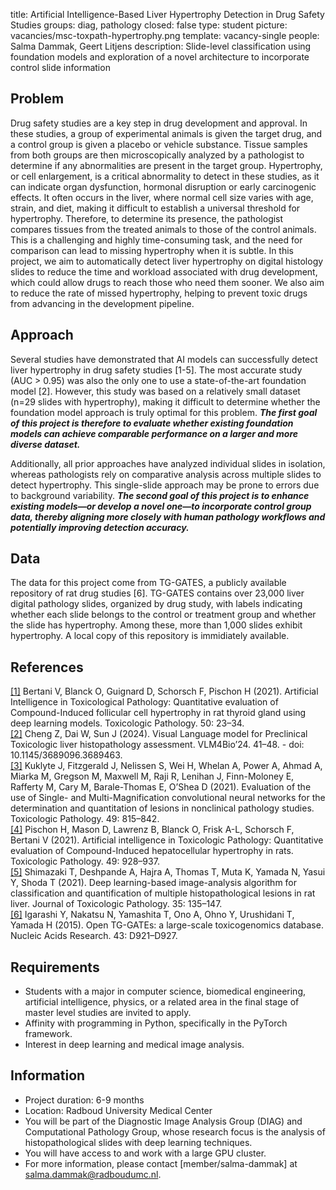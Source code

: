 title: Artificial Intelligence-Based Liver Hypertrophy Detection in Drug Safety Studies
groups: diag, pathology
closed: false
type: student 
picture: vacancies/msc-toxpath-hypertrophy.png
template: vacancy-single
people: Salma Dammak, Geert Litjens
description: Slide-level classification using foundation models and exploration of a novel architecture to incorporate control slide information

## Problem 

Drug safety studies are a key step in drug development and approval.
In these studies, a group of experimental animals is given the target drug, and a control group is given a placebo or vehicle substance. 
Tissue samples from both groups are then microscopically analyzed by a pathologist to determine if any abnormalities are present in the target group. 
Hypertrophy, or cell enlargement, is a critical abnormality to detect in these studies, as it can indicate organ dysfunction, hormonal disruption or early carcinogenic effects. 
It often occurs in the liver, where normal cell size varies with age, strain, and diet, making it difficult to establish a universal threshold for hypertrophy. 
Therefore, to determine its presence, the pathologist compares tissues from the treated animals to those of the control animals. 
This is a challenging and highly time-consuming task, and the need for comparison can lead to missing hypertrophy when it is subtle. 
In this project, we aim to automatically detect liver hypertrophy on digital histology slides to reduce the time and workload associated with drug development, which could allow drugs to reach those who need them sooner. 
We also aim to reduce the rate of missed hypertrophy, helping to prevent toxic drugs from advancing in the development pipeline.

## Approach

Several studies have demonstrated that AI models can successfully detect liver hypertrophy in drug safety studies [1-5]. 
The most accurate study (AUC > 0.95) was also the only one to use a state-of-the-art foundation model [2]. 
However, this study was based on a relatively small dataset (n=29 slides with hypertrophy), making it difficult to determine whether the foundation model approach is truly optimal for this problem. 
***The first goal of this project is therefore to evaluate whether existing foundation models can achieve comparable performance on a larger and more diverse dataset.***

Additionally, all prior approaches have analyzed individual slides in isolation, whereas pathologists rely on comparative analysis across multiple slides to detect hypertrophy. 
This single-slide approach may be prone to errors due to background variability. 
***The second goal of this project is to enhance existing models—or develop a novel one—to incorporate control group data, thereby aligning more closely with human pathology workflows and potentially improving detection accuracy.***

## Data 

The data for this project come from TG-GATES, a publicly available repository of rat drug studies [6]. 
TG-GATES contains over 23,000 liver digital pathology slides, organized by drug study, with labels indicating whether each slide belongs to the control or treatment group and whether the slide has hypertrophy. 
Among these, more than 1,000 slides exhibit hypertrophy.
A local copy of this repository is immidiately available.

## References

[[1]](https://journals.sagepub.com/doi/10.1177/01926233211052010) Bertani V, Blanck O, Guignard D, Schorsch F, Pischon H (2021). Artificial Intelligence in Toxicological Pathology: Quantitative evaluation of Compound-Induced follicular cell hypertrophy in rat thyroid gland using deep learning models. Toxicologic Pathology. 50: 23–34.  
[[2]](https://dl.acm.org/doi/10.1145/3689096.3689463) Cheng Z, Dai W, Sun J (2024). Visual Language model for Preclinical Toxicologic liver histopathology assessment. VLM4Bio’24. 41–48. - doi: 10.1145/3689096.3689463.  
[[3]](https://journals.sagepub.com/doi/10.1177/0192623320986423) Kuklyte J, Fitzgerald J, Nelissen S, Wei H, Whelan A, Power A, Ahmad A, Miarka M, Gregson M, Maxwell M, Raji R, Lenihan J, Finn-Moloney E, Rafferty M, Cary M, Barale-Thomas E, O’Shea D (2021). Evaluation of the use of Single- and Multi-Magnification convolutional neural networks for the determination and quantitation of lesions in nonclinical pathology studies. Toxicologic Pathology. 49: 815–842.   
[[4]](https://journals.sagepub.com/doi/10.1177/0192623320983244) Pischon H, Mason D, Lawrenz B, Blanck O, Frisk A-L, Schorsch F, Bertani V (2021). Artificial intelligence in Toxicologic Pathology: Quantitative evaluation of Compound-Induced hepatocellular hypertrophy in rats. Toxicologic Pathology. 49: 928–937.  
[[5]](https://www.jstage.jst.go.jp/article/tox/35/2/35_2021-0053/_article) Shimazaki T, Deshpande A, Hajra A, Thomas T, Muta K, Yamada N, Yasui Y, Shoda T (2021). Deep learning-based image-analysis algorithm for classification and quantification of multiple histopathological lesions in rat liver. Journal of Toxicologic Pathology. 35: 135–147.  
[[6]](https://doi.org/10.1093/nar/gku955) Igarashi Y, Nakatsu N, Yamashita T, Ono A, Ohno Y, Urushidani T, Yamada H (2015). Open TG-GATEs: a large-scale toxicogenomics database. Nucleic Acids Research. 43: D921–D927.  

## Requirements 

- Students with a major in computer science, biomedical engineering, artificial intelligence, physics, or a related area in the final stage of master level studies are invited to apply.
- Affinity with programming in Python, specifically in the PyTorch framework.
- Interest in deep learning and medical image analysis.

## Information 

- Project duration: 6-9 months 
- Location: Radboud University Medical Center 
- You will be part of the Diagnostic Image Analysis Group (DIAG) and Computational Pathology Group, whose research focus is the analysis of histopathological slides with deep learning techniques. 
- You will have access to and work with a large GPU cluster.
- For more information, please contact [member/salma-dammak] at salma.dammak@radboudumc.nl.
